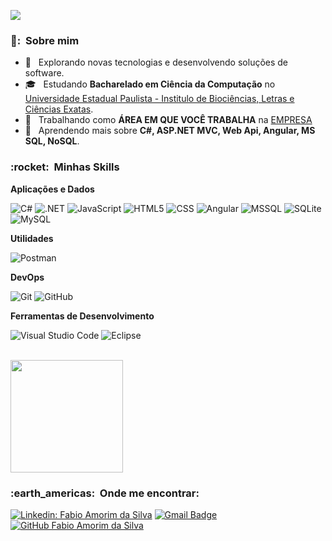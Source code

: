 ![](https://komarev.com/ghpvc/?username=Fabio-AmorimSilva&color=006bed)

<h3> 👨: &nbsp;Sobre mim </h3>

- 🤔 &nbsp; Explorando novas tecnologias e desenvolvendo soluções de software.
- 🎓 &nbsp; Estudando **Bacharelado em Ciência da Computação** no <a href="https://www.ibilce.unesp.br/">Universidade Estadual Paulista - Institulo de Biociências, Letras e Ciências Exatas</a>.
- 💼 &nbsp; Trabalhando como **ÁREA EM QUE VOCÊ TRABALHA** na <a href="LINK DA EMPRESA">EMPRESA</a>
- 🌱 &nbsp; Aprendendo mais sobre **C#, ASP.NET MVC, Web Api, Angular, MS SQL, NoSQL**.

<h3> :rocket: &nbsp;Minhas Skills </h3>

**Aplicações e Dados**

  ![C#](https://img.shields.io/badge/C%23-333333?style=flat&logo=c-sharp&logoColor=white)
  ![.NET](https://img.shields.io/badge/.NET-333333?style=flat&logo=.net&logoColor=white)
  ![JavaScript](https://img.shields.io/badge/-JavaScript-333333?style=flat&logo=javascript)
  ![HTML5](https://img.shields.io/badge/-HTML5-333333?style=flat&logo=HTML5)
  ![CSS](https://img.shields.io/badge/-CSS-333333?style=flat&logo=CSS3&logoColor=1572B6)
  ![Angular](https://img.shields.io/badge/Angular-333333?style=flat&logo=angular&logoColor=white)
  ![MSSQL](https://img.shields.io/badge/Microsoft_SQL_Server-333333?style=flat&logo=microsoft-sql-server&logoColor=white)
  ![SQLite](https://img.shields.io/badge/SQLite-333333?style=flat&logo=sqlite&logoColor=white)
  ![MySQL](https://img.shields.io/badge/-MySQL-333333?style=flat&logo=mysql)

**Utilidades**

  ![Postman](https://img.shields.io/badge/-Postman-333333?style=flat&logo=postman)

**DevOps**

  ![Git](https://img.shields.io/badge/-Git-333333?style=flat&logo=git)
  ![GitHub](https://img.shields.io/badge/-GitHub-333333?style=flat&logo=github)

**Ferramentas de Desenvolvimento**

  ![Visual Studio Code](https://img.shields.io/badge/-Visual%20Studio%20Code-333333?style=flat&logo=visual-studio-code&logoColor=007ACC)
  ![Eclipse](https://img.shields.io/badge/-Eclipse-333333?style=flat&logo=eclipse-ide&logoColor=2C2255)

<br/>

<a href="https://github.com/Fabio-AmorimSilva">
  <img height="180em" src="https://github-readme-stats.vercel.app/api?username=Fabio-AmorimSilva&theme=tokyonight&show_icons=true" />
</a>

<br/>

<h3> :earth_americas: &nbsp;Onde me encontrar: </h3> 

[![Linkedin: Fabio Amorim da Silva](https://img.shields.io/badge/-Fabio-AmorimSilva-blue?style=flat-square&logo=Linkedin&logoColor=white&link=https://www.linkedin.com/in/fabio-amorim-da-silva-185082205/)](https://www.linkedin.com/in/fabio-amorim-da-silva-185082205/)
[![Gmail Badge](https://img.shields.io/badge/-fabioamorin120@gmail.com-006bed?style=flat-square&logo=Gmail&logoColor=white&link=mailto:fabioamorin120@gmail.com)](mailto:fabioamorin120@gmail.com)
[![GitHub Fabio Amorim da Silva]( https://img.shields.io/github/followers/Fabio-AmorimSilva?label=follow&style=social)](https://github.com/Fabio-AmorimSilva/Fabio-AmorimSilva)



<!---
Fabio-AmorimSilva/Fabio-AmorimSilva is a ✨ special ✨ repository because its `README.md` (this file) appears on your GitHub profile.
You can click the Preview link to take a look at your changes.
--->
